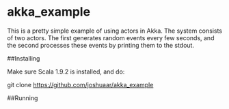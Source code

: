 akka_example
============

This is a pretty simple example of using actors in Akka.
The system consists of two actors. The first generates 
random events every few seconds, and the second processes
these events by printing them to the stdout.

##Installing

Make sure Scala 1.9.2 is installed, and do:

  git clone https://github.com/joshuaar/akka_example

##Running

